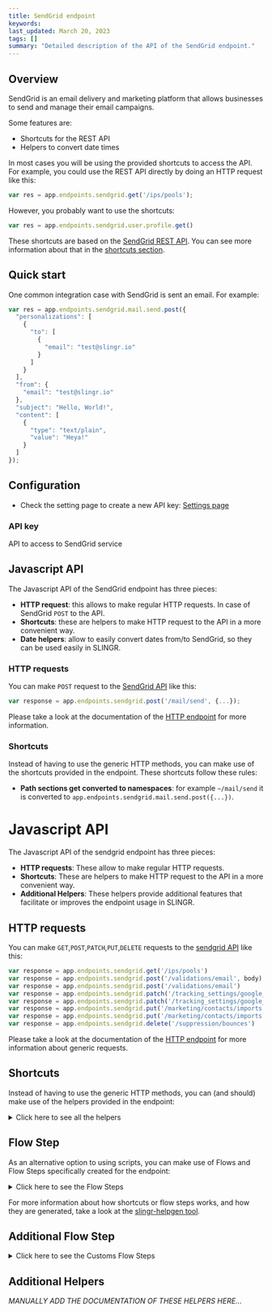 ```yaml
---
title: SendGrid endpoint
keywords:
last_updated: March 20, 2023
tags: []
summary: "Detailed description of the API of the SendGrid endpoint."
---
```


## Overview

SendGrid is an email delivery and marketing platform that allows businesses to send and manage their email campaigns.

Some features are:

- Shortcuts for the REST API
- Helpers to convert date times

In most cases you will be using the provided shortcuts to access the API. For example, you could use the REST API
directly by doing an HTTP request like this:

```js
var res = app.endpoints.sendgrid.get('/ips/pools');
```

However, you probably want to use the shortcuts:

```js
var res = app.endpoints.sendgrid.user.profile.get()
```

These shortcuts are based on the [SendGrid REST API](https://docs.sendgrid.com/).
You can see more information about that in the [shortcuts section](#shortcuts).

## Quick start

One common integration case with SendGrid is sent an email. For example:

```js
var res = app.endpoints.sendgrid.mail.send.post({
  "personalizations": [
    {
      "to": [
        {
          "email": "test@slingr.io"
        }
      ]
    }
  ],
  "from": {
    "email": "test@slingr.io"
  },
  "subject": "Hello, World!",
  "content": [
    {
      "type": "text/plain",
      "value": "Heya!"
    }
  ]
});
```

## Configuration

- Check the setting page to create a new API key: [Settings page](https://app.sendgrid.com/settings/api_keys)

### API key
API to access to SendGrid service

## Javascript API

The Javascript API of the SendGrid endpoint has three pieces:

- **HTTP request**: this allows to make regular HTTP requests. In case of SendGrid `POST` to the API.
- **Shortcuts**: these are helpers to make HTTP request to the API in a more convenient way.
- **Date helpers**: allow to easily convert dates from/to SendGrid, so they can be used easily in SLINGR.

### HTTP requests

You can make `POST` request to the [SendGrid API](https://docs.sendgrid.com/for-developers/sending-email/api-getting-started) like this:

```js
var response = app.endpoints.sendgrid.post('/mail/send', {...});
```

Please take a look at the documentation of the [HTTP endpoint]({{site.baseurl}}/endpoints_http.html#javascript-api)
for more information.

### Shortcuts

Instead of having to use the generic HTTP methods, you can make use of the shortcuts provided in the endpoint. These
shortcuts follow these rules:

- **Path sections get converted to namespaces**: for example `~/mail/send`
  it is converted to `app.endpoints.sendgrid.mail.send.post({...})`.


# Javascript API

The Javascript API of the sendgrid endpoint has three pieces:

- **HTTP requests**: These allow to make regular HTTP requests.
- **Shortcuts**: These are helpers to make HTTP request to the API in a more convenient way.
- **Additional Helpers**: These helpers provide additional features that facilitate or improves the endpoint usage in SLINGR.

## HTTP requests
You can make `GET`,`POST`,`PATCH`,`PUT`,`DELETE` requests to the [sendgrid API](API_URL_HERE) like this:
```javascript
var response = app.endpoints.sendgrid.get('/ips/pools')
var response = app.endpoints.sendgrid.post('/validations/email', body)
var response = app.endpoints.sendgrid.post('/validations/email')
var response = app.endpoints.sendgrid.patch('/tracking_settings/google_analytics', body)
var response = app.endpoints.sendgrid.patch('/tracking_settings/google_analytics')
var response = app.endpoints.sendgrid.put('/marketing/contacts/imports', body)
var response = app.endpoints.sendgrid.put('/marketing/contacts/imports')
var response = app.endpoints.sendgrid.delete('/suppression/bounces')
```

Please take a look at the documentation of the [HTTP endpoint](https://github.com/slingr-stack/http-endpoint#javascript-api)
for more information about generic requests.

## Shortcuts

Instead of having to use the generic HTTP methods, you can (and should) make use of the helpers provided in the endpoint:
<details>
    <summary>Click here to see all the helpers</summary>

<br>

* API URL: '/asm/suppressions'
* HTTP Method: 'GET'
```javascript
app.endpoints.sendgrid.asm.suppressions.get()
```
---
* API URL: '/asm/groups'
* HTTP Method: 'GET'
```javascript
app.endpoints.sendgrid.asm.groups.get()
```
---
* API URL: '/user/webhooks/parse/settings'
* HTTP Method: 'GET'
```javascript
app.endpoints.sendgrid.user.webhooks.parse.settings.get()
```
---
* API URL: '/user/webhooks/parse/stats'
* HTTP Method: 'GET'
```javascript
app.endpoints.sendgrid.user.webhooks.parse.stats.get()
```
---
* API URL: '/user/webhooks/event/settings'
* HTTP Method: 'GET'
```javascript
app.endpoints.sendgrid.user.webhooks.event.settings.get()
```
---
* API URL: '/user/profile'
* HTTP Method: 'GET'
```javascript
app.endpoints.sendgrid.user.profile.get()
```
---
* API URL: '/user/email'
* HTTP Method: 'GET'
```javascript
app.endpoints.sendgrid.user.email.get()
```
---
* API URL: '/user/username'
* HTTP Method: 'GET'
```javascript
app.endpoints.sendgrid.user.username.get()
```
---
* API URL: '/user/credits'
* HTTP Method: 'GET'
```javascript
app.endpoints.sendgrid.user.credits.get()
```
---
* API URL: '/user/account'
* HTTP Method: 'GET'
```javascript
app.endpoints.sendgrid.user.account.get()
```
---
* API URL: '/whitelabel/domains'
* HTTP Method: 'GET'
```javascript
app.endpoints.sendgrid.whitelabel.domains.get()
```
---
* API URL: '/whitelabel/domains/subuser'
* HTTP Method: 'GET'
```javascript
app.endpoints.sendgrid.whitelabel.domains.subuser.get()
```
---
* API URL: '/whitelabel/domains/default'
* HTTP Method: 'GET'
```javascript
app.endpoints.sendgrid.whitelabel.domains.default.get()
```
---
* API URL: '/whitelabel/links'
* HTTP Method: 'GET'
```javascript
app.endpoints.sendgrid.whitelabel.links.get()
```
---
* API URL: '/whitelabel/links/default'
* HTTP Method: 'GET'
```javascript
app.endpoints.sendgrid.whitelabel.links.default.get()
```
---
* API URL: '/contactdb/recipients/count'
* HTTP Method: 'GET'
```javascript
app.endpoints.sendgrid.contactdb.recipients.count.get()
```
---
* API URL: '/contactdb/recipients/billable_count'
* HTTP Method: 'GET'
```javascript
app.endpoints.sendgrid.contactdb.recipients.billableCount.get()
```
---
* API URL: '/contactdb/lists'
* HTTP Method: 'GET'
```javascript
app.endpoints.sendgrid.contactdb.lists.get()
```
---
* API URL: '/contactdb/segments'
* HTTP Method: 'GET'
```javascript
app.endpoints.sendgrid.contactdb.segments.get()
```
---
* API URL: '/contactdb/reserved_fields'
* HTTP Method: 'GET'
```javascript
app.endpoints.sendgrid.contactdb.reservedFields.get()
```
---
* API URL: '/contactdb/status'
* HTTP Method: 'GET'
```javascript
app.endpoints.sendgrid.contactdb.status.get()
```
---
* API URL: '/ips/pools'
* HTTP Method: 'GET'
```javascript
app.endpoints.sendgrid.ips.pools.get()
```
---
* API URL: '/ips/remaining'
* HTTP Method: 'GET'
```javascript
app.endpoints.sendgrid.ips.remaining.get()
```
---
* API URL: '/ips/assigned'
* HTTP Method: 'GET'
```javascript
app.endpoints.sendgrid.ips.assigned.get()
```
---
* API URL: '/suppression/blocks'
* HTTP Method: 'GET'
```javascript
app.endpoints.sendgrid.suppression.blocks.get()
```
---
* API URL: '/suppression/spam_reports'
* HTTP Method: 'GET'
```javascript
app.endpoints.sendgrid.suppression.spamReports.get()
```
---
* API URL: '/suppression/unsubscribes'
* HTTP Method: 'GET'
```javascript
app.endpoints.sendgrid.suppression.unsubscribes.get()
```
---
* API URL: '/scopes'
* HTTP Method: 'GET'
```javascript
app.endpoints.sendgrid.scopes.get()
```
---
* API URL: '/scopes/requests'
* HTTP Method: 'GET'
```javascript
app.endpoints.sendgrid.scopes.requests.get()
```
---
* API URL: '/marketing/contacts'
* HTTP Method: 'GET'
```javascript
app.endpoints.sendgrid.marketing.contacts.get()
```
---
* API URL: '/marketing/contacts/count'
* HTTP Method: 'GET'
```javascript
app.endpoints.sendgrid.marketing.contacts.count.get()
```
---
* API URL: '/marketing/lists'
* HTTP Method: 'GET'
```javascript
app.endpoints.sendgrid.marketing.lists.get()
```
---
* API URL: '/marketing/senders'
* HTTP Method: 'GET'
```javascript
app.endpoints.sendgrid.marketing.senders.get()
```
---
* API URL: '/marketing/field_definitions'
* HTTP Method: 'GET'
```javascript
app.endpoints.sendgrid.marketing.fieldDefinitions.get()
```
---
* API URL: '/mail_settings'
* HTTP Method: 'GET'
```javascript
app.endpoints.sendgrid.mailSettings.get()
```
---
* API URL: '/mail_settings/plain_content'
* HTTP Method: 'GET'
```javascript
app.endpoints.sendgrid.mailSettings.plainContent.get()
```
---
* API URL: '/mail_settings/template'
* HTTP Method: 'GET'
```javascript
app.endpoints.sendgrid.mailSettings.template.get()
```
---
* API URL: '/mail_settings/forward_spam'
* HTTP Method: 'GET'
```javascript
app.endpoints.sendgrid.mailSettings.forwardSpam.get()
```
---
* API URL: '/mail_settings/address_whitelist'
* HTTP Method: 'GET'
```javascript
app.endpoints.sendgrid.mailSettings.addressWhitelist.get()
```
---
* API URL: '/mail_settings/bcc'
* HTTP Method: 'GET'
```javascript
app.endpoints.sendgrid.mailSettings.bcc.get()
```
---
* API URL: '/teammates'
* HTTP Method: 'GET'
```javascript
app.endpoints.sendgrid.teammates.get()
```
---
* API URL: '/teammates/pending'
* HTTP Method: 'GET'
```javascript
app.endpoints.sendgrid.teammates.pending.get()
```
---
* API URL: '/tracking_settings'
* HTTP Method: 'GET'
```javascript
app.endpoints.sendgrid.trackingSettings.get()
```
---
* API URL: '/tracking_settings/click'
* HTTP Method: 'GET'
```javascript
app.endpoints.sendgrid.trackingSettings.click.get()
```
---
* API URL: '/tracking_settings/subscription'
* HTTP Method: 'GET'
```javascript
app.endpoints.sendgrid.trackingSettings.subscription.get()
```
---
* API URL: '/categories/stats'
* HTTP Method: 'GET'
```javascript
app.endpoints.sendgrid.categories.stats.get()
```
---
* API URL: '/categories/stats/sums'
* HTTP Method: 'GET'
```javascript
app.endpoints.sendgrid.categories.stats.sums.get()
```
---
* API URL: '/categories'
* HTTP Method: 'GET'
```javascript
app.endpoints.sendgrid.categories.get()
```
---
* API URL: '/access_settings/activity'
* HTTP Method: 'GET'
```javascript
app.endpoints.sendgrid.accessSettings.activity.get()
```
---
* API URL: '/subusers/stats'
* HTTP Method: 'GET'
```javascript
app.endpoints.sendgrid.subusers.stats.get()
```
---
* API URL: '/subusers/stats/monthly'
* HTTP Method: 'GET'
```javascript
app.endpoints.sendgrid.subusers.stats.monthly.get()
```
---
* API URL: '/subusers/stats/sums'
* HTTP Method: 'GET'
```javascript
app.endpoints.sendgrid.subusers.stats.sums.get()
```
---
* API URL: '/subusers/reputations'
* HTTP Method: 'GET'
```javascript
app.endpoints.sendgrid.subusers.reputations.get()
```
---
* API URL: '/messages'
* HTTP Method: 'GET'
```javascript
app.endpoints.sendgrid.messages.get()
```
---
* API URL: '/partner_settings'
* HTTP Method: 'GET'
```javascript
app.endpoints.sendgrid.partnerSettings.get()
```
---
* API URL: '/browsers/stats'
* HTTP Method: 'GET'
```javascript
app.endpoints.sendgrid.browsers.stats.get()
```
---
* API URL: '/devices/stats'
* HTTP Method: 'GET'
```javascript
app.endpoints.sendgrid.devices.stats.get()
```
---
* API URL: '/templates'
* HTTP Method: 'GET'
```javascript
app.endpoints.sendgrid.templates.get()
```
---
* API URL: '/clients/stats'
* HTTP Method: 'GET'
```javascript
app.endpoints.sendgrid.clients.stats.get()
```
---
* API URL: '/geo/stats'
* HTTP Method: 'GET'
```javascript
app.endpoints.sendgrid.geo.stats.get()
```
---
* API URL: '/mailbox_providers/stats'
* HTTP Method: 'GET'
```javascript
app.endpoints.sendgrid.mailboxProviders.stats.get()
```
---
* API URL: '/stats'
* HTTP Method: 'GET'
```javascript
app.endpoints.sendgrid.stats.get()
```
---
* API URL: '/asm/suppressions/global'
* HTTP Method: 'POST'
```javascript
app.endpoints.sendgrid.asm.suppressions.global.post(body)
```
---
* API URL: '/user/webhooks/event/test'
* HTTP Method: 'POST'
```javascript
app.endpoints.sendgrid.user.webhooks.event.test.post(body)
```
---
* API URL: '/user/scheduled_sends'
* HTTP Method: 'POST'
```javascript
app.endpoints.sendgrid.user.scheduledSends.post(body)
```
---
* API URL: '/whitelabel/ips'
* HTTP Method: 'POST'
```javascript
app.endpoints.sendgrid.whitelabel.ips.post(body)
```
---
* API URL: '/contactdb/recipients/search'
* HTTP Method: 'POST'
```javascript
app.endpoints.sendgrid.contactdb.recipients.search.post(body)
```
---
* API URL: '/contactdb/custom_fields'
* HTTP Method: 'POST'
```javascript
app.endpoints.sendgrid.contactdb.customFields.post(body)
```
---
* API URL: '/ips'
* HTTP Method: 'POST'
```javascript
app.endpoints.sendgrid.ips.post(body)
```
---
* API URL: '/ips/warmup'
* HTTP Method: 'POST'
```javascript
app.endpoints.sendgrid.ips.warmup.post(body)
```
---
* API URL: '/marketing/contacts/exports'
* HTTP Method: 'POST'
```javascript
app.endpoints.sendgrid.marketing.contacts.exports.post(body)
```
---
* API URL: '/marketing/contacts/search'
* HTTP Method: 'POST'
```javascript
app.endpoints.sendgrid.marketing.contacts.search.post(body)
```
---
* API URL: '/marketing/segments'
* HTTP Method: 'POST'
```javascript
app.endpoints.sendgrid.marketing.segments.post(body)
```
---
* API URL: '/marketing/singlesends'
* HTTP Method: 'POST'
```javascript
app.endpoints.sendgrid.marketing.singlesends.post(body)
```
---
* API URL: '/subusers'
* HTTP Method: 'POST'
```javascript
app.endpoints.sendgrid.subusers.post(body)
```
---
* API URL: '/messages/download'
* HTTP Method: 'POST'
```javascript
app.endpoints.sendgrid.messages.download.post(body)
```
---
* API URL: '/mail/batch'
* HTTP Method: 'POST'
```javascript
app.endpoints.sendgrid.mail.batch.post(body)
```
---
* API URL: '/mail/send'
* HTTP Method: 'POST'
```javascript
app.endpoints.sendgrid.mail.send.post(body)
```
---
* API URL: '/campaigns'
* HTTP Method: 'POST'
```javascript
app.endpoints.sendgrid.campaigns.post(body)
```
---
* API URL: '/alerts'
* HTTP Method: 'POST'
```javascript
app.endpoints.sendgrid.alerts.post(body)
```
---
* API URL: '/api_keys'
* HTTP Method: 'POST'
```javascript
app.endpoints.sendgrid.apiKeys.post(body)
```
---
* API URL: '/senders'
* HTTP Method: 'POST'
```javascript
app.endpoints.sendgrid.senders.post(body)
```
---
* API URL: '/v3/whitelabel/dns/email'
* HTTP Method: 'POST'
```javascript
app.endpoints.sendgrid.v3.whitelabel.dns.email.post(body)
```
---
* API URL: '/validations/email'
* HTTP Method: 'POST'
```javascript
app.endpoints.sendgrid.validations.email.post(body)
```
---
* API URL: '/user/settings/enforced_tls'
* HTTP Method: 'PATCH'
```javascript
app.endpoints.sendgrid.user.settings.enforcedTls.patch(body)
```
---
* API URL: '/contactdb/recipients'
* HTTP Method: 'PATCH'
```javascript
app.endpoints.sendgrid.contactdb.recipients.patch(body)
```
---
* API URL: '/mail_settings/forward_bounce'
* HTTP Method: 'PATCH'
```javascript
app.endpoints.sendgrid.mailSettings.forwardBounce.patch(body)
```
---
* API URL: '/mail_settings/footer'
* HTTP Method: 'PATCH'
```javascript
app.endpoints.sendgrid.mailSettings.footer.patch(body)
```
---
* API URL: '/mail_settings/spam_check'
* HTTP Method: 'PATCH'
```javascript
app.endpoints.sendgrid.mailSettings.spamCheck.patch(body)
```
---
* API URL: '/mail_settings/bounce_purge'
* HTTP Method: 'PATCH'
```javascript
app.endpoints.sendgrid.mailSettings.bouncePurge.patch(body)
```
---
* API URL: '/tracking_settings/google_analytics'
* HTTP Method: 'PATCH'
```javascript
app.endpoints.sendgrid.trackingSettings.googleAnalytics.patch(body)
```
---
* API URL: '/tracking_settings/open'
* HTTP Method: 'PATCH'
```javascript
app.endpoints.sendgrid.trackingSettings.open.patch(body)
```
---
* API URL: '/partner_settings/new_relic'
* HTTP Method: 'PATCH'
```javascript
app.endpoints.sendgrid.partnerSettings.newRelic.patch(body)
```
---
* API URL: '/user/password'
* HTTP Method: 'PUT'
```javascript
app.endpoints.sendgrid.user.password.put(body)
```
---
* API URL: '/marketing/contacts/imports'
* HTTP Method: 'PUT'
```javascript
app.endpoints.sendgrid.marketing.contacts.imports.put(body)
```
---
* API URL: '/whitelabel/links/subuser'
* HTTP Method: 'DELETE'
```javascript
app.endpoints.sendgrid.whitelabel.links.subuser.delete()
```
---
* API URL: '/suppression/bounces'
* HTTP Method: 'DELETE'
```javascript
app.endpoints.sendgrid.suppression.bounces.delete()
```
---
* API URL: '/suppression/invalid_emails'
* HTTP Method: 'DELETE'
```javascript
app.endpoints.sendgrid.suppression.invalidEmails.delete()
```
---
* API URL: '/access_settings/whitelist'
* HTTP Method: 'DELETE'
```javascript
app.endpoints.sendgrid.accessSettings.whitelist.delete()
```
---

</details>

## Flow Step

As an alternative option to using scripts, you can make use of Flows and Flow Steps specifically created for the endpoint:
<details>
    <summary>Click here to see the Flow Steps</summary>

<br>



### Generic Flow Step

Generic flow step for full use of the entire endpoint and its services.

<h3>Inputs</h3>

<table>
    <thead>
    <tr>
        <th>Label</th>
        <th>Type</th>
        <th>Required</th>
        <th>Default</th>
        <th>Visibility</th>
        <th>Description</th>
    </tr>
    </thead>
    <tbody>
    <tr>
        <td>URL (Method)</td>
        <td>choice</td>
        <td>yes</td>
        <td> - </td>
        <td>Always</td>
        <td>
            This is the http method to be used against the endpoint. <br>
            Possible values are: <br>
            <i><strong>GET,POST,PATCH,PUT,DELETE</strong></i>
        </td>
    </tr>
    <tr>
        <td>URL (Path)</td>
        <td>choice</td>
        <td>yes</td>
        <td> - </td>
        <td>Always</td>
        <td>
            The url to which this endpoint will send the request. This is the exact service to which the http request will be made. <br>
            Possible values are: <br>
            <i><strong>/asm/suppressions<br>/asm/groups<br>/user/webhooks/parse/settings<br>/user/webhooks/parse/stats<br>/user/webhooks/event/settings<br>/user/profile<br>/user/email<br>/user/username<br>/user/credits<br>/user/account<br>/whitelabel/domains<br>/whitelabel/domains/subuser<br>/whitelabel/domains/default<br>/whitelabel/links<br>/whitelabel/links/default<br>/contactdb/recipients/count<br>/contactdb/recipients/billable_count<br>/contactdb/lists<br>/contactdb/segments<br>/contactdb/reserved_fields<br>/contactdb/status<br>/ips/pools<br>/ips/remaining<br>/ips/assigned<br>/suppression/blocks<br>/suppression/spam_reports<br>/suppression/unsubscribes<br>/scopes<br>/scopes/requests<br>/marketing/contacts<br>/marketing/contacts/count<br>/marketing/lists<br>/marketing/senders<br>/marketing/field_definitions<br>/mail_settings<br>/mail_settings/plain_content<br>/mail_settings/template<br>/mail_settings/forward_spam<br>/mail_settings/address_whitelist<br>/mail_settings/bcc<br>/teammates<br>/teammates/pending<br>/tracking_settings<br>/tracking_settings/click<br>/tracking_settings/subscription<br>/categories/stats<br>/categories/stats/sums<br>/categories<br>/access_settings/activity<br>/subusers/stats<br>/subusers/stats/monthly<br>/subusers/stats/sums<br>/subusers/reputations<br>/messages<br>/partner_settings<br>/browsers/stats<br>/devices/stats<br>/templates<br>/clients/stats<br>/geo/stats<br>/mailbox_providers/stats<br>/stats<br>/asm/suppressions/global<br>/user/webhooks/event/test<br>/user/scheduled_sends<br>/whitelabel/ips<br>/contactdb/recipients/search<br>/contactdb/custom_fields<br>/ips<br>/ips/warmup<br>/marketing/contacts/exports<br>/marketing/contacts/search<br>/marketing/segments<br>/marketing/singlesends<br>/subusers<br>/messages/download<br>/mail/batch<br>/mail/send<br>/campaigns<br>/alerts<br>/api_keys<br>/senders<br>/v3/whitelabel/dns/email<br>/validations/email<br>/user/settings/enforced_tls<br>/contactdb/recipients<br>/mail_settings/forward_bounce<br>/mail_settings/footer<br>/mail_settings/spam_check<br>/mail_settings/bounce_purge<br>/tracking_settings/google_analytics<br>/tracking_settings/open<br>/partner_settings/new_relic<br>/user/password<br>/marketing/contacts/imports<br>/whitelabel/links/subuser<br>/suppression/bounces<br>/suppression/invalid_emails<br>/access_settings/whitelist<br></strong></i>
        </td>
    </tr>
    <tr>
        <td>Headers</td>
        <td>keyValue</td>
        <td>no</td>
        <td> - </td>
        <td>Always</td>
        <td>
            Used when you want to have a custom http header for the request.
        </td>
    </tr>
    <tr>
        <td>Query Params</td>
        <td>keyValue</td>
        <td>no</td>
        <td> - </td>
        <td>Always</td>
        <td>
            Used when you want to have a custom query params for the http call.
        </td>
    </tr>
    <tr>
        <td>Body</td>
        <td>json</td>
        <td>no</td>
        <td> - </td>
        <td>Always</td>
        <td>
            A payload of data can be sent to the server in the body of the request.
        </td>
    </tr>
    <tr>
        <td>Event</td>
        <td>dropDown</td>
        <td>no</td>
        <td> - </td>
        <td>Always</td>
        <td>
            Used to define event after the call. <br>
            Possible values are: <br>
            File Downloaded, Callback
        </td>
    </tr>
    <tr>
        <td>Callback data</td>
        <td>textarea</td>
        <td>no</td>
        <td> - </td>
        <td> Event is Callback </td>
        <td>
            This is an object you can send that you will get back when the function is processed.
        </td>
    </tr>
    <tr>
        <td>Callbacks</td>
        <td>Script</td>
        <td>no</td>
        <td> - </td>
        <td> Event is Callback </td>
        <td>
            This is a map where you can listen for different function
        </td>
    </tr>
    <tr>
        <td>Override Settings</td>
        <td>boolean</td>
        <td>no</td>
        <td> false </td>
        <td>Always</td>
        <td></td>
    </tr>
    <tr>
        <td>Follow Redirect</td>
        <td>boolean</td>
        <td>no</td>
        <td> false </td>
        <td> overrideSettings </td>
        <td>Indicates that the resource has to be downloaded into a file instead of returning it in the response.</td>
    </tr>
    <tr>
        <td>Download</td>
        <td>boolean</td>
        <td>no</td>
        <td> false </td>
        <td> overrideSettings </td>
        <td>If true the method won't return until the file has been downloaded, and it will return all the information of the file.</td>
    </tr>
    <tr>
        <td>File name</td>
        <td>text</td>
        <td>no</td>
        <td></td>
        <td> overrideSettings </td>
        <td>If provided, the file will be stored with this name. If empty the file name will be calculated from the URL.</td>
    </tr>
    <tr>
        <td>Full response</td>
        <td> boolean </td>
        <td>no</td>
        <td> false </td>
        <td> overrideSettings </td>
        <td>Include extended information about response</td>
    </tr>
    <tr>
        <td>Connection Timeout</td>
        <td> number </td>
        <td>no</td>
        <td> 5000 </td>
        <td> overrideSettings </td>
        <td>Connect timeout interval, in milliseconds (0 = infinity).</td>
    </tr>
    <tr>
        <td>Read Timeout</td>
        <td> number </td>
        <td>no</td>
        <td> 60000 </td>
        <td> overrideSettings </td>
        <td>Read timeout interval, in milliseconds (0 = infinity).</td>
    </tr>
    </tbody>
</table>

<h3>Outputs</h3>

<table>
    <thead>
    <tr>
        <th>Name</th>
        <th>Type</th>
        <th>Description</th>
    </tr>
    </thead>
    <tbody>
    <tr>
        <td>response</td>
        <td>object</td>
        <td>
            Object resulting from the response to the endpoint call.
        </td>
    </tr>
    </tbody>
</table>


</details>

For more information about how shortcuts or flow steps works, and how they are generated, take a look at the [slingr-helpgen tool](https://github.com/slingr-stack/slingr-helpgen).

## Additional Flow Step


<details>
    <summary>Click here to see the Customs Flow Steps</summary>

### Send email

Send a email via SendGrid.

<h3>Inputs</h3>

<table>
    <thead>
    <tr>
        <th>Label</th>
        <th>Type</th>
        <th>Required</th>
        <th>Default</th>
        <th>Visibility</th>
        <th>Description</th>
    </tr>
    </thead>
    <tbody>
      <tr>
          <td>From</td>
          <td>email</td>
          <td>yes</td>
          <td> - </td>
          <td>Always</td>
          <td>The 'From' email address used to deliver the message. This address should be a verified sender in your Twilio SendGrid account.</td>
      </tr>
      <tr>
          <td>To</td>
          <td>email</td>
          <td>yes</td>
          <td> - </td>
          <td>Always</td>
          <td>It is used to place the recipient of the mail</td>
      </tr>
      <tr>
          <td>Subject</td>
          <td>text</td>
          <td>yes</td>
          <td> - </td>
          <td>Always</td>
          <td>The global or 'message level' subject of your email.</td>
      </tr>
      <tr>
          <td>Message</td>
          <td>text</td>
          <td>yes</td>
          <td> - </td>
          <td>Always</td>
          <td>The message which will be sent</td>
      </tr>
    </tbody>
</table>

<h3>Outputs</h3>

<table>
    <thead>
    <tr>
        <th>Name</th>
        <th>Type</th>
        <th>Description</th>
    </tr>
    </thead>
    <tbody>
    <tr>
        <td>response</td>
        <td>object</td>
        <td>
            Object resulting from the response to the endpoint call.
        </td>
    </tr>
    </tbody>
</table>

<br>



### Custom Flow Steps Name

Description of Custom Flow Steps

*MANUALLY ADD THE DOCUMENTATION OF THESE FLOW STEPS HERE...*


</details>

## Additional Helpers
*MANUALLY ADD THE DOCUMENTATION OF THESE HELPERS HERE...*